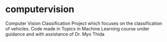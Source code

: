 # computervision
Computer Vision Classification Project which focuses on the classification of vehicles. Code made in Topics in Machine Learning course under guidance and with assistance of Dr. Myo Thida
